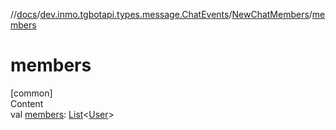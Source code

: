 //[docs](../../../index.md)/[dev.inmo.tgbotapi.types.message.ChatEvents](../index.md)/[NewChatMembers](index.md)/[members](members.md)



# members  
[common]  
Content  
val [members](members.md): [List](https://kotlinlang.org/api/latest/jvm/stdlib/kotlin.collections/-list/index.html)<[User](../../dev.inmo.tgbotapi.types/-user/index.md)>  



